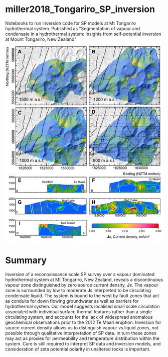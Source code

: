 # miller2018_Tongariro_SP_inversion
Notebooks to run inversion code for SP models at Mt Tongariro hydrothermal system. Published as "Segmentation of vapour and condensate in a hydrothermal system: Insights from self-potential inversion at Mount Tongariro, New Zealand" 

![Tongariro Js model](https://github.com/simpeg-research/miller2018_Tongariro_SP_inversion/blob/master/Figure2_Js_model.png)


# Summary

Inversion of a reconnaissance scale SP survey over a vapour dominated hydrothermal system at Mt Tongariro, New Zealand, reveals a discontinuous vapour zone distinguished by zero source current density, **J***s*.  The vapour zone is surrounded by low to moderate **J***s* interpreted to be circulating condensate liquid.  The system is bound to the west by fault zones that act as conduits for down flowing groundwater as well as barriers for hydrothermal system.  Our model suggests localised small scale circulation associated with individual surface thermal features rather than a single circulating system, and accounts for the lack of widespread anomalous geochemical observations prior to the 2012 Te Maari eruption. Inversion for source current density allows us to distinguish vapour vs liquid zones, not possible through qualitative interpretation of SP data.  In turn these zones may act as proxies for permeability and temperature distribution within the system.  Care is still required to interpret SP data and inversion models, and consideration of zeta potential polarity in unaltered rocks is important.


